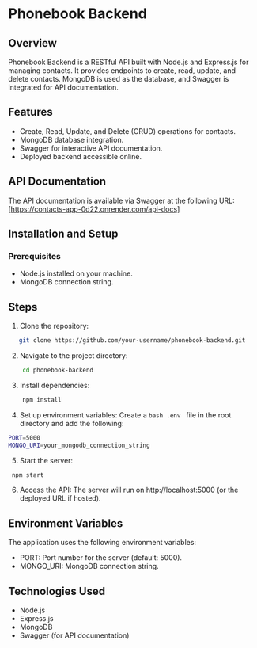 # Phonebook Backend

## Overview

Phonebook Backend is a RESTful API built with Node.js and Express.js for managing contacts. It provides endpoints to create, read, update, and delete contacts. MongoDB is used as the database, and Swagger is integrated for API documentation.

## Features

- Create, Read, Update, and Delete (CRUD) operations for contacts.
- MongoDB database integration.
- Swagger for interactive API documentation.
- Deployed backend accessible online.

## API Documentation

The API documentation is available via Swagger at the following URL:
[https://contacts-app-0d22.onrender.com/api-docs]

## Installation and Setup

### Prerequisites

- Node.js installed on your machine.
- MongoDB connection string.

## Steps

1. Clone the repository:

```bash
   git clone https://github.com/your-username/phonebook-backend.git
```

2. Navigate to the project directory:

```bash
    cd phonebook-backend
```

3. Install dependencies:

```bash
    npm install
```

4. Set up environment variables: Create a `bash .env ` file in the root directory and add the following:

```bash
PORT=5000
MONGO_URI=your_mongodb_connection_string
```

5. Start the server:

```bash
 npm start
```

6. Access the API: The server will run on http://localhost:5000 (or the deployed URL if hosted).

## Environment Variables

The application uses the following environment variables:

- PORT: Port number for the server (default: 5000).
- MONGO_URI: MongoDB connection string.

## Technologies Used

- Node.js
- Express.js
- MongoDB
- Swagger (for API documentation)
